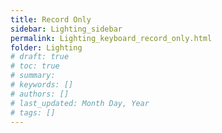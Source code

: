 ```yaml
---
title: Record Only
sidebar: Lighting_sidebar
permalink: Lighting_keyboard_record_only.html
folder: Lighting
# draft: true
# toc: true
# summary: 
# keywords: []
# authors: []
# last_updated: Month Day, Year
# tags: []
---
```

